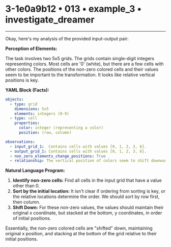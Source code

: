 # 3-1e0a9b12 • 013 • example_3 • investigate_dreamer

---
Okay, here's my analysis of the provided input-output pair:

**Perception of Elements:**

The task involves two 5x5 grids. The grids contain single-digit integers representing colors. Most cells are '0' (white), but there are a few cells with other colors. The positions of the non-zero colored cells and their values seem to be important to the transformation. It looks like relative vertical positions is key.

**YAML Block (Facts):**



```yaml
objects:
  - type: grid
    dimensions: 5x5
    elements: integers (0-9)
  - type: cell
    properties:
      color: integer (representing a color)
      position: (row, column)

observations:
  - input_grid_1:  Contains cells with values [0, 1, 2, 3, 6].
  - output_grid_1: Contains cells with values [0, 1, 2, 3, 6].
  - non_zero_elements_change_positions: True
  - relationship: The vertical position of colors seem to shift downwards relative to each other

```



**Natural Language Program:**

1.  **Identify non-zero cells:** Find all cells in the input grid that have a value other than 0.
2.  **Sort by the initial location:** It isn't clear if ordering from sorting is key, or the relative locations determine the order. We should sort by row first, then column.
3.  **Shift Down:** For these non-zero values, the values should maintain their original x coordinate, but stacked at the bottom, y coordinates, in order of initial positions.

Essentially, the non-zero colored cells are "shifted" down, maintaining original x position, and stacking at the bottom of the grid relative to their initial positions.

